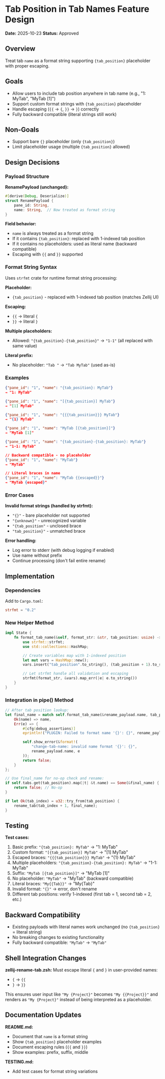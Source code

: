 # Tab Position in Tab Names Feature Design

**Date:** 2025-10-23
**Status:** Approved

## Overview

Treat tab `name` as a format string supporting `{tab_position}` placeholder with proper escaping.

## Goals

- Allow users to include tab position anywhere in tab name (e.g., "1: MyTab", "MyTab [1]")
- Support custom format strings with `{tab_position}` placeholder
- Handle escaping (`{{` → `{`, `}}` → `}`) correctly
- Fully backward compatible (literal strings still work)

## Non-Goals

- Support bare `{}` placeholder (only `{tab_position}`)
- Limit placeholder usage (multiple `{tab_position}` allowed)

## Design Decisions

### Payload Structure

**RenamePayload (unchanged):**
```rust
#[derive(Debug, Deserialize)]
struct RenamePayload {
    pane_id: String,
    name: String,  // Now treated as format string
}
```

**Field behavior:**
- `name` is always treated as a format string
- If it contains `{tab_position}`: replaced with 1-indexed tab position
- If it contains no placeholders: used as literal name (backward compatible)
- Escaping with `{{` and `}}` supported

### Format String Syntax

Uses `strfmt` crate for runtime format string processing:

**Placeholder:**
- `{tab_position}` - replaced with 1-indexed tab position (matches Zellij UI)

**Escaping:**
- `{{` → literal `{`
- `}}` → literal `}`

**Multiple placeholders:**
- Allowed: `"{tab_position}-{tab_position}"` → `"1-1"` (all replaced with same value)

**Literal prefix:**
- No placeholder: `"Tab "` → `"Tab MyTab"` (used as-is)

### Examples

```json
{"pane_id": "1", "name": "{tab_position}: MyTab"}
→ "1: MyTab"

{"pane_id": "1", "name": "[{tab_position}] MyTab"}
→ "[1] MyTab"

{"pane_id": "1", "name": "{{{tab_position}}} MyTab"}
→ "{1} MyTab"

{"pane_id": "1", "name": "MyTab [{tab_position}]"}
→ "MyTab [1]"

{"pane_id": "1", "name": "{tab_position}-{tab_position}: MyTab"}
→ "1-1: MyTab"

// Backward compatible - no placeholder
{"pane_id": "1", "name": "MyTab"}
→ "MyTab"

// Literal braces in name
{"pane_id": "1", "name": "MyTab {{escaped}}"}
→ "MyTab {escaped}"
```

### Error Cases

**Invalid format strings (handled by strfmt):**
- `"{}"` - bare placeholder not supported
- `"{unknown}"` - unrecognized variable
- `"{tab_position"` - unclosed brace
- `"tab_position}"` - unmatched brace

**Error handling:**
- Log error to stderr (with debug logging if enabled)
- Use name without prefix
- Continue processing (don't fail entire rename)

## Implementation

### Dependencies

Add to `Cargo.toml`:
```toml
strfmt = "0.2"
```

### New Helper Method

```rust
impl State {
    fn format_tab_name(&self, format_str: &str, tab_position: usize) -> Result<String, String> {
        use strfmt::strfmt;
        use std::collections::HashMap;

        // Create variables map with 1-indexed position
        let mut vars = HashMap::new();
        vars.insert("tab_position".to_string(), (tab_position + 1).to_string());

        // Let strfmt handle all validation and escaping
        strfmt(format_str, &vars).map_err(|e| e.to_string())
    }
}
```

### Integration in pipe() Method

```rust
// After tab position lookup:
let final_name = match self.format_tab_name(&rename_payload.name, tab_position) {
    Ok(name) => name,
    Err(e) => {
        #[cfg(debug_assertions)]
        eprintln!("PLUGIN: Failed to format name '{}': {}", rename_payload.name, e);

        self.show_error(&format!(
            "change-tab-name: invalid name format '{}': {}",
            rename_payload.name, e
        ));
        return false;
    }
};

// Use final_name for no-op check and rename:
if self.tabs.get(tab_position).map(|t| &t.name) == Some(&final_name) {
    return false; // No-op
}

if let Ok(tab_index) = u32::try_from(tab_position) {
    rename_tab(tab_index + 1, final_name);
}
```

## Testing

**Test cases:**
1. Basic prefix: `"{tab_position}: MyTab"` → "1: MyTab"
2. Custom format: `"[{tab_position}] MyTab"` → "[1] MyTab"
3. Escaped braces: `"{{{tab_position}}} MyTab"` → "{1} MyTab"
4. Multiple placeholders: `"{tab_position}-{tab_position}: MyTab"` → "1-1: MyTab"
5. Suffix: `"MyTab [{tab_position}]"` → "MyTab [1]"
6. No placeholder: `"MyTab"` → "MyTab" (backward compatible)
7. Literal braces: `"My{{Tab}}"` → "My{Tab}"
8. Invalid format: `"{}"` → error, don't rename
9. Different tab positions: verify 1-indexed (first tab = 1, second tab = 2, etc.)

## Backward Compatibility

- Existing payloads with literal names work unchanged (no `{tab_position}` = literal string)
- No breaking changes to existing functionality
- Fully backward compatible: `"MyTab"` → `"MyTab"`

## Shell Integration Changes

**zellij-rename-tab.zsh:**
Must escape literal `{` and `}` in user-provided names:
- `{` → `{{`
- `}` → `}}`

This ensures user input like `"My {Project}"` becomes `"My {{Project}}"` and renders as `"My {Project}"` instead of being interpreted as a placeholder.

## Documentation Updates

**README.md:**
- Document that `name` is a format string
- Show `{tab_position}` placeholder examples
- Document escaping rules (`{{` and `}}`)
- Show examples: prefix, suffix, middle

**TESTING.md:**
- Add test cases for format string variations
